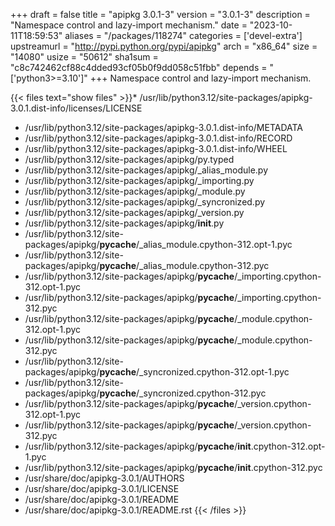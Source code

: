 +++
draft = false
title = "apipkg 3.0.1-3"
version = "3.0.1-3"
description = "Namespace control and lazy-import mechanism."
date = "2023-10-11T18:59:53"
aliases = "/packages/118274"
categories = ['devel-extra']
upstreamurl = "http://pypi.python.org/pypi/apipkg"
arch = "x86_64"
size = "14080"
usize = "50612"
sha1sum = "c8c742462cf88c4dded93cf05b0f9dd058c51fbb"
depends = "['python3>=3.10']"
+++
Namespace control and lazy-import mechanism.

{{< files text="show files" >}}* /usr/lib/python3.12/site-packages/apipkg-3.0.1.dist-info/licenses/LICENSE
* /usr/lib/python3.12/site-packages/apipkg-3.0.1.dist-info/METADATA
* /usr/lib/python3.12/site-packages/apipkg-3.0.1.dist-info/RECORD
* /usr/lib/python3.12/site-packages/apipkg-3.0.1.dist-info/WHEEL
* /usr/lib/python3.12/site-packages/apipkg/py.typed
* /usr/lib/python3.12/site-packages/apipkg/_alias_module.py
* /usr/lib/python3.12/site-packages/apipkg/_importing.py
* /usr/lib/python3.12/site-packages/apipkg/_module.py
* /usr/lib/python3.12/site-packages/apipkg/_syncronized.py
* /usr/lib/python3.12/site-packages/apipkg/_version.py
* /usr/lib/python3.12/site-packages/apipkg/__init__.py
* /usr/lib/python3.12/site-packages/apipkg/__pycache__/_alias_module.cpython-312.opt-1.pyc
* /usr/lib/python3.12/site-packages/apipkg/__pycache__/_alias_module.cpython-312.pyc
* /usr/lib/python3.12/site-packages/apipkg/__pycache__/_importing.cpython-312.opt-1.pyc
* /usr/lib/python3.12/site-packages/apipkg/__pycache__/_importing.cpython-312.pyc
* /usr/lib/python3.12/site-packages/apipkg/__pycache__/_module.cpython-312.opt-1.pyc
* /usr/lib/python3.12/site-packages/apipkg/__pycache__/_module.cpython-312.pyc
* /usr/lib/python3.12/site-packages/apipkg/__pycache__/_syncronized.cpython-312.opt-1.pyc
* /usr/lib/python3.12/site-packages/apipkg/__pycache__/_syncronized.cpython-312.pyc
* /usr/lib/python3.12/site-packages/apipkg/__pycache__/_version.cpython-312.opt-1.pyc
* /usr/lib/python3.12/site-packages/apipkg/__pycache__/_version.cpython-312.pyc
* /usr/lib/python3.12/site-packages/apipkg/__pycache__/__init__.cpython-312.opt-1.pyc
* /usr/lib/python3.12/site-packages/apipkg/__pycache__/__init__.cpython-312.pyc
* /usr/share/doc/apipkg-3.0.1/AUTHORS
* /usr/share/doc/apipkg-3.0.1/LICENSE
* /usr/share/doc/apipkg-3.0.1/README
* /usr/share/doc/apipkg-3.0.1/README.rst
{{< /files >}}